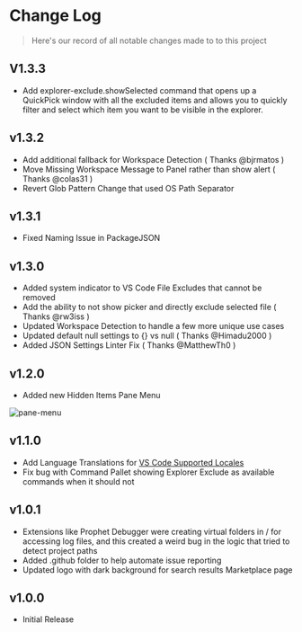 Change Log
===

> Here's our record of all notable changes made to to this project

V1.3.3
---

* Add explorer-exclude.showSelected command that opens up a QuickPick window with all the excluded items and allows you to quickly filter and select which item you want to be visible in the explorer.

v1.3.2
---

* Add additional fallback for Workspace Detection ( Thanks @bjrmatos )
* Move Missing Workspace Message to Panel rather than show alert ( Thanks @colas31 )
* Revert Glob Pattern Change that used OS Path Separator

v1.3.1
---

* Fixed Naming Issue in PackageJSON

v1.3.0
---

* Added system indicator to VS Code File Excludes that cannot be removed
* Add the ability to not show picker and directly exclude selected file ( Thanks @rw3iss )
* Updated Workspace Detection to handle a few more unique use cases
* Updated default null settings to {} vs null ( Thanks @Himadu2000 )
* Added JSON Settings Linter Fix ( Thanks @MatthewTh0 )

v1.2.0
---

* Added new Hidden Items Pane Menu

![pane-menu](https://explorer-exclude.s3.amazonaws.com/pane-menu.gif?v=1.2.0)

v1.1.0
---

* Add Language Translations for [VS Code Supported Locales](https://code.visualstudio.com/docs/getstarted/locales#_available-locales)
* Fix bug with Command Pallet showing Explorer Exclude as available commands when it should not

v1.0.1
---

* Extensions like Prophet Debugger were creating virtual folders in / for accessing log files, and this created a weird bug in the logic that tried to detect project paths
* Added .github folder to help automate issue reporting
* Updated logo with dark background for search results Marketplace page

v1.0.0
---

* Initial Release
